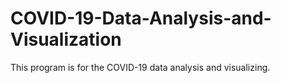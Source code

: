 # COVID-19-Data-Analysis-and-Visualization
This program is for the COVID-19 data analysis and visualizing.
